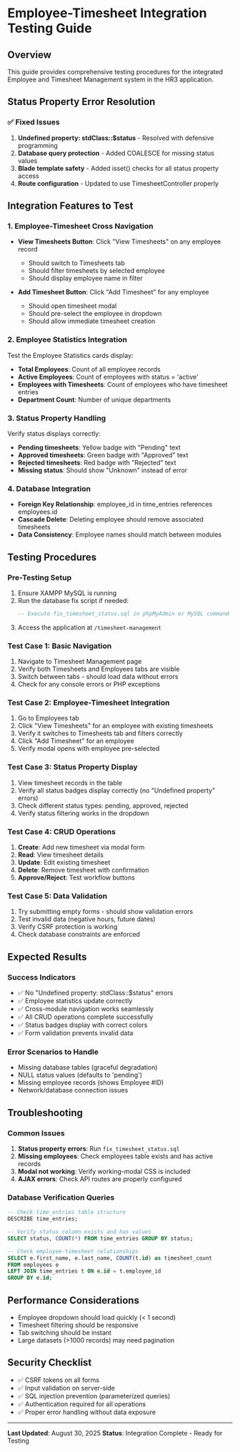 # Employee-Timesheet Integration Testing Guide

## Overview
This guide provides comprehensive testing procedures for the integrated Employee and Timesheet Management system in the HR3 application.

## Status Property Error Resolution

### ✅ **Fixed Issues**
1. **Undefined property: stdClass::$status** - Resolved with defensive programming
2. **Database query protection** - Added COALESCE for missing status values
3. **Blade template safety** - Added isset() checks for all status property access
4. **Route configuration** - Updated to use TimesheetController properly

## Integration Features to Test

### 1. **Employee-Timesheet Cross Navigation**
- **View Timesheets Button**: Click "View Timesheets" on any employee record
  - Should switch to Timesheets tab
  - Should filter timesheets by selected employee
  - Should display employee name in filter

- **Add Timesheet Button**: Click "Add Timesheet" for any employee
  - Should open timesheet modal
  - Should pre-select the employee in dropdown
  - Should allow immediate timesheet creation

### 2. **Employee Statistics Integration**
Test the Employee Statistics cards display:
- **Total Employees**: Count of all employee records
- **Active Employees**: Count of employees with status = 'active'
- **Employees with Timesheets**: Count of employees who have timesheet entries
- **Department Count**: Number of unique departments

### 3. **Status Property Handling**
Verify status displays correctly:
- **Pending timesheets**: Yellow badge with "Pending" text
- **Approved timesheets**: Green badge with "Approved" text
- **Rejected timesheets**: Red badge with "Rejected" text
- **Missing status**: Should show "Unknown" instead of error

### 4. **Database Integration**
- **Foreign Key Relationship**: employee_id in time_entries references employees.id
- **Cascade Delete**: Deleting employee should remove associated timesheets
- **Data Consistency**: Employee names should match between modules

## Testing Procedures

### **Pre-Testing Setup**
1. Ensure XAMPP MySQL is running
2. Run the database fix script if needed:
   ```sql
   -- Execute fix_timesheet_status.sql in phpMyAdmin or MySQL command line
   ```
3. Access the application at `/timesheet-management`

### **Test Case 1: Basic Navigation**
1. Navigate to Timesheet Management page
2. Verify both Timesheets and Employees tabs are visible
3. Switch between tabs - should load data without errors
4. Check for any console errors or PHP exceptions

### **Test Case 2: Employee-Timesheet Integration**
1. Go to Employees tab
2. Click "View Timesheets" for an employee with existing timesheets
3. Verify it switches to Timesheets tab and filters correctly
4. Click "Add Timesheet" for an employee
5. Verify modal opens with employee pre-selected

### **Test Case 3: Status Property Display**
1. View timesheet records in the table
2. Verify all status badges display correctly (no "Undefined property" errors)
3. Check different status types: pending, approved, rejected
4. Verify status filtering works in the dropdown

### **Test Case 4: CRUD Operations**
1. **Create**: Add new timesheet via modal form
2. **Read**: View timesheet details
3. **Update**: Edit existing timesheet
4. **Delete**: Remove timesheet with confirmation
5. **Approve/Reject**: Test workflow buttons

### **Test Case 5: Data Validation**
1. Try submitting empty forms - should show validation errors
2. Test invalid data (negative hours, future dates)
3. Verify CSRF protection is working
4. Check database constraints are enforced

## Expected Results

### **Success Indicators**
- ✅ No "Undefined property: stdClass::$status" errors
- ✅ Employee statistics update correctly
- ✅ Cross-module navigation works seamlessly
- ✅ All CRUD operations complete successfully
- ✅ Status badges display with correct colors
- ✅ Form validation prevents invalid data

### **Error Scenarios to Handle**
- Missing database tables (graceful degradation)
- NULL status values (defaults to 'pending')
- Missing employee records (shows Employee #ID)
- Network/database connection issues

## Troubleshooting

### **Common Issues**
1. **Status property errors**: Run `fix_timesheet_status.sql`
2. **Missing employees**: Check employees table exists and has active records
3. **Modal not working**: Verify working-modal CSS is included
4. **AJAX errors**: Check API routes are properly configured

### **Database Verification Queries**
```sql
-- Check time_entries table structure
DESCRIBE time_entries;

-- Verify status column exists and has values
SELECT status, COUNT(*) FROM time_entries GROUP BY status;

-- Check employee-timesheet relationships
SELECT e.first_name, e.last_name, COUNT(t.id) as timesheet_count
FROM employees e 
LEFT JOIN time_entries t ON e.id = t.employee_id 
GROUP BY e.id;
```

## Performance Considerations
- Employee dropdown should load quickly (< 1 second)
- Timesheet filtering should be responsive
- Tab switching should be instant
- Large datasets (>1000 records) may need pagination

## Security Checklist
- ✅ CSRF tokens on all forms
- ✅ Input validation on server-side
- ✅ SQL injection prevention (parameterized queries)
- ✅ Authentication required for all operations
- ✅ Proper error handling without data exposure

---

**Last Updated**: August 30, 2025
**Status**: Integration Complete - Ready for Testing
